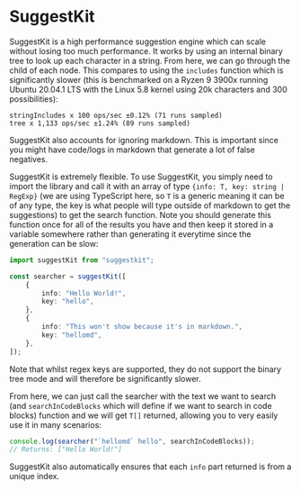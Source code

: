 # SuggestKit

SuggestKit is a high performance suggestion engine which can scale without losing too much performance. It works by using an internal binary tree to look up each character in a string. From here, we can go through the child of each node. This compares to using the `includes` function which is significantly slower (this is benchmarked on a Ryzen 9 3900x running Ubuntu 20.04.1 LTS with the Linux 5.8 kernel using 20k characters and 300 possibilities):

```
stringIncludes x 100 ops/sec ±0.12% (71 runs sampled)
tree x 1,133 ops/sec ±1.24% (89 runs sampled)
```

SuggestKit also accounts for ignoring markdown. This is important since you might have code/logs in markdown that generate a lot of false negatives.

SuggestKit is extremely flexible. To use SuggestKit, you simply need to import the library and call it with an array of type `{info: T, key: string | RegExp}` (we are using TypeScript here, so `T` is a generic meaning it can be of any type, the key is what people will type outside of markdown to get the suggestions) to get the search function. Note you should generate this function once for all of the results you have and then keep it stored in a variable somewhere rather than generating it everytime since the generation can be slow:
```ts
import suggestKit from "suggestkit";

const searcher = suggestKit([
    {
        info: "Hello World!",
        key: "hello",
    },
    {
        info: "This won't show because it's in markdown.",
        key: "hellomd",
    },
]);
```
Note that whilst regex keys are supported, they do not support the binary tree mode and will therefore be significantly slower.

From here, we can just call the searcher with the text we want to search (and `searchInCodeBlocks` which will define if we want to search in code blocks) function and we will get `T[]` returned, allowing you to very easily use it in many scenarios:
```ts
console.log(searcher("`hellomd` hello", searchInCodeBlocks));
// Returns: ["Hello World!"]
```

SuggestKit also automatically ensures that each `info` part returned is from a unique index.
